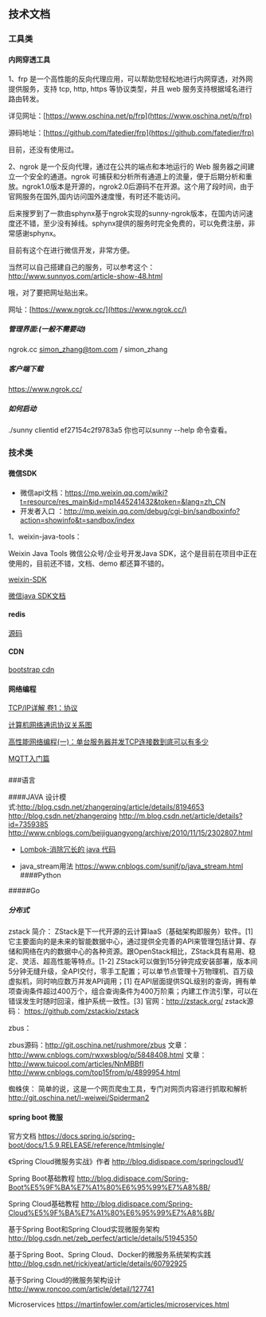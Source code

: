 ## 技术文档

### 工具类

#### 内网穿透工具

1、frp 是一个高性能的反向代理应用，可以帮助您轻松地进行内网穿透，对外网提供服务，支持 tcp, http, https 等协议类型，并且 web 服务支持根据域名进行路由转发。

详见网址：[https://www.oschina.net/p/frp](https://www.oschina.net/p/frp)

源码地址：[https://github.com/fatedier/frp](https://github.com/fatedier/frp)

目前，还没有使用过。

2、ngrok 是一个反向代理，通过在公共的端点和本地运行的 Web 服务器之间建立一个安全的通道。ngrok 可捕获和分析所有通道上的流量，便于后期分析和重放。ngrok1.0版本是开源的，ngrok2.0后源码不在开源。这个用了段时间，由于官网服务在国外,国内访问国外速度慢，有时还不能访问。

后来搜罗到了一款由sphynx基于ngrok实现的sunny-ngrok版本，在国内访问速度还不错，至少没有掉线。sphynx提供的服务时完全免费的，可以免费注册，非常感谢sphynx。

目前有这个在进行微信开发，非常方便。

当然可以自己搭建自己的服务，可以参考这个：http://www.sunnyos.com/article-show-48.html

哦，对了要把网址贴出来。

网址：[https://www.ngrok.cc/](https://www.ngrok.cc/)

##### 管理界面:(一般不需要动)

ngrok.cc simon_zhang@tom.com / simon_zhang

##### 客户端下载

https://www.ngrok.cc/

##### 如何启动

./sunny clientid ef27154c2f9783a5 你也可以sunny --help 命令查看。


### 技术类

#### 微信SDK


* 微信api文档：https://mp.weixin.qq.com/wiki?t=resource/res_main&id=mp1445241432&token=&lang=zh_CN
* 开发者入口 ：http://mp.weixin.qq.com/debug/cgi-bin/sandboxinfo?action=showinfo&t=sandbox/index



1、weixin-java-tools：

Weixin Java Tools 微信公众号/企业号开发Java SDK，这个是目前在项目中正在使用的，目前还不错，文档、demo 都还算不错的。

[weixin-SDK](https://github.com/wechat-group/weixin-java-tools)  

[微信java SDK文档](https://github.com/wechat-group/weixin-java-tools/wiki)

#### redis
[源码](http://www.dumpcache.com/wiki/doku.php?id=about_redis_1)

#### CDN
[bootstrap cdn](http://www.bootcdn.cn/?) 


#### 网络编程
[TCP/IP详解 卷1：协议 ](http://www.52im.net/topic-tcpipvol1.html)

[计算机网络通讯协议关系图]( http://www.52im.net/thread-180-1-1.html)

[高性能网络编程(一)：单台服务器并发TCP连接数到底可以有多少](  http://www.52im.net/thread-561-1-1.html)

[MQTT入门篇 ](http://dataguild.org/?p=6817)


### 

###语言

####JAVA
设计模式:http://blog.csdn.net/zhangerqing/article/details/8194653
http://blog.csdn.net/zhangerqing
http://m.blog.csdn.net/article/details?id=7359385
http://www.cnblogs.com/beijiguangyong/archive/2010/11/15/2302807.html

* [Lombok-消除冗长的 java 代码](http://www.blogjava.net/fancydeepin/archive/2012/07/12/lombok.html)

* java_stream用法 https://www.cnblogs.com/sunjf/p/java_stream.html
####Python


#####Go


##### 分布式
zstack 简介：
ZStack是下一代开源的云计算IaaS（基础架构即服务）软件。[1]  它主要面向的是未来的智能数据中心，通过提供全完善的API来管理包括计算、存储和网络在内的数据中心的各种资源。跟OpenStack相比，ZStack具有易用、稳定、灵活、超高性能等特点。[1-2] 
ZStack可以做到15分钟完成安装部署，版本间5分钟无缝升级，全API交付，零手工配置；可以单节点管理十万物理机、百万级虚拟机，同时响应数万并发API调用；[1] 
在API层面提供SQL级别的查询，拥有单项查询条件超过400万个，组合查询条件为400万阶乘；内建工作流引擎，可以在错误发生时随时回滚，维护系统一致性。[3] 
官网：http://zstack.org/
zstack源码： https://github.com/zstackio/zstack

zbus：

zbus源码：http://git.oschina.net/rushmore/zbus
文章：http://www.cnblogs.com/rwxwsblog/p/5848408.html
文章：http://www.tuicool.com/articles/NnMBBfI
http://www.cnblogs.com/top15from/p/4899954.html


蜘蛛侠： 简单的说，这是一个网页爬虫工具，专门对网页内容进行抓取和解析
http://git.oschina.net/l-weiwei/Spiderman2

#### spring boot 微服
官方文档 https://docs.spring.io/spring-boot/docs/1.5.9.RELEASE/reference/htmlsingle/

《Spring Cloud微服务实战》作者 http://blog.didispace.com/springcloud1/

Spring Boot基础教程 http://blog.didispace.com/Spring-Boot%E5%9F%BA%E7%A1%80%E6%95%99%E7%A8%8B/

Spring Cloud基础教程 http://blog.didispace.com/Spring-Cloud%E5%9F%BA%E7%A1%80%E6%95%99%E7%A8%8B/

基于Spring Boot和Spring Cloud实现微服务架构 http://blog.csdn.net/zeb_perfect/article/details/51945350

基于Spring Boot、Spring Cloud、Docker的微服务系统架构实践 http://blog.csdn.net/rickiyeat/article/details/60792925

基于Spring Cloud的微服务架构设计 http://www.roncoo.com/article/detail/127741

Microservices https://martinfowler.com/articles/microservices.html
